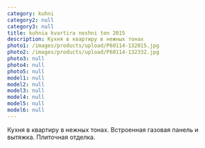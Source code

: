 ```yaml
---
category: kuhni
category2: null
category3: null
title: kuhnia kvartira neshni ton 2015
description: Кухня в квартиру в нежных тонах
photo1: /images/products/upload/P60114-132015.jpg
photo2: /images/products/upload/P60114-132332.jpg
photo3: null
photo4: null
photo5: null
model1: null
model2: null
model3: null
model4: null
model5: null
model6: null
---
```

Кухня в квартиру в нежных тонах. Встроенная газовая панель и вытяжка. Плиточная отделка.


